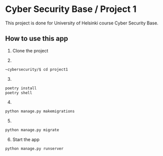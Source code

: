 # Cyber Security Base / Project 1

This project is done for University of Helsinki course Cyber Security Base.

## How to use this app

1. Clone the project

2.
```bash
~cybersecurity/$ cd project1
```
3.
```bash
poetry install
poetry shell
```
4.
```bash
python manage.py makemigrations
```
5.
```bash
python manage.py migrate
```
6. Start the app
```bash
python manage.py runserver
```
